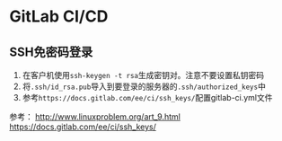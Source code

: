 # GitLab CI/CD

## SSH免密码登录
1. 在客户机使用`ssh-keygen -t rsa`生成密钥对。注意不要设置私钥密码
2. 将`.ssh/id_rsa.pub`导入到要登录的服务器的`.ssh/authorized_keys`中
3. 参考`https://docs.gitlab.com/ee/ci/ssh_keys/`配置gitlab-ci.yml文件

参考：
http://www.linuxproblem.org/art_9.html
https://docs.gitlab.com/ee/ci/ssh_keys/